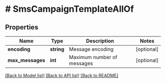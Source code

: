 # # SmsCampaignTemplateAllOf

## Properties

Name | Type | Description | Notes
------------ | ------------- | ------------- | -------------
**encoding** | **string** | Message encoding | [optional]
**max_messages** | **int** | Maximum number of messages | [optional]

[[Back to Model list]](../../README.md#models) [[Back to API list]](../../README.md#endpoints) [[Back to README]](../../README.md)

